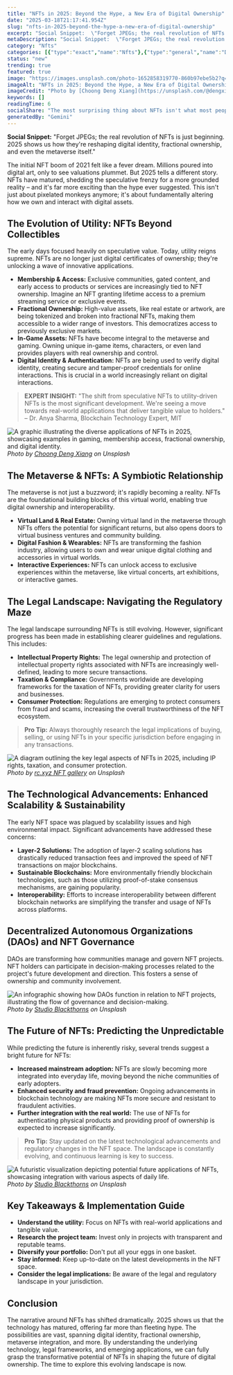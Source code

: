 ```yaml
---
title: "NFTs in 2025: Beyond the Hype, a New Era of Digital Ownership"
date: "2025-03-18T21:17:41.954Z"
slug: "nfts-in-2025-beyond-the-hype-a-new-era-of-digital-ownership"
excerpt: "Social Snippet:  \"Forget JPEGs; the real revolution of NFTs is just beginning.  2025 shows us how they're reshaping digital identity, fractional ownership, and even the metaverse itself.\""
metaDescription: "Social Snippet:  \"Forget JPEGs; the real revolution of NFTs is just beginning.  2025 shows us how they're reshaping digital identity, fractional ownership,..."
category: "Nfts"
categories: [{"type":"exact","name":"Nfts"},{"type":"general","name":"Digital Assets"},{"type":"medium","name":"Blockchain Technology"},{"type":"specific","name":"Cryptocurrency"},{"type":"niche","name":"Smart Contracts"}]
status: "new"
trending: true
featured: true
image: "https://images.unsplash.com/photo-1652858319770-860b97ebe5b2?q=85&w=1200&fit=max&fm=webp&auto=compress"
imageAlt: "NFTs in 2025: Beyond the Hype, a New Era of Digital Ownership"
imageCredit: "Photo by [Choong Deng Xiang](https://unsplash.com/@dengxiangs) on Unsplash"
keywords: []
readingTime: 6
socialShare: "The most surprising thing about NFTs isn't what most people think. Find out what experts really say about this game-changing topic."
generatedBy: "Gemini"
---
```




**Social Snippet:**  "Forget JPEGs; the real revolution of NFTs is just beginning.  2025 shows us how they're reshaping digital identity, fractional ownership, and even the metaverse itself."

The initial NFT boom of 2021 felt like a fever dream.  Millions poured into digital art, only to see valuations plummet.  But 2025 tells a different story.  NFTs have matured, shedding the speculative frenzy for a more grounded reality – and it's far more exciting than the hype ever suggested.  This isn't just about pixelated monkeys anymore; it's about fundamentally altering how we own and interact with digital assets.

## The Evolution of Utility: NFTs Beyond Collectibles

The early days focused heavily on speculative value.  Today, utility reigns supreme.  NFTs are no longer just digital certificates of ownership; they're unlocking a wave of innovative applications.

*   **Membership & Access:**  Exclusive communities, gated content, and early access to products or services are increasingly tied to NFT ownership. Imagine an NFT granting lifetime access to a premium streaming service or exclusive events.
*   **Fractional Ownership:**  High-value assets, like real estate or artwork, are being tokenized and broken into fractional NFTs, making them accessible to a wider range of investors.  This democratizes access to previously exclusive markets.
*   **In-Game Assets:**  NFTs have become integral to the metaverse and gaming.  Owning unique in-game items, characters, or even land provides players with real ownership and control.
*   **Digital Identity & Authentication:**  NFTs are being used to verify digital identity, creating secure and tamper-proof credentials for online interactions. This is crucial in a world increasingly reliant on digital interactions.

> **EXPERT INSIGHT:**  "The shift from speculative NFTs to utility-driven NFTs is the most significant development.  We're seeing a move towards real-world applications that deliver tangible value to holders." – Dr. Anya Sharma, Blockchain Technology Expert, MIT

![A graphic illustrating the diverse applications of NFTs in 2025, showcasing examples in gaming, membership access, fractional ownership, and digital identity.](https://images.unsplash.com/photo-1652858319770-860b97ebe5b2?q=85&w=1200&fit=max&fm=webp&auto=compress)
*Photo by [Choong Deng Xiang](https://unsplash.com/@dengxiangs) on Unsplash*

## The Metaverse & NFTs: A Symbiotic Relationship

The metaverse is not just a buzzword; it's rapidly becoming a reality.  NFTs are the foundational building blocks of this virtual world, enabling true digital ownership and interoperability.

*   **Virtual Land & Real Estate:**  Owning virtual land in the metaverse through NFTs offers the potential for significant returns, but also opens doors to virtual business ventures and community building.
*   **Digital Fashion & Wearables:**  NFTs are transforming the fashion industry, allowing users to own and wear unique digital clothing and accessories in virtual worlds.
*   **Interactive Experiences:**  NFTs can unlock access to exclusive experiences within the metaverse, like virtual concerts, art exhibitions, or interactive games.

## The Legal Landscape: Navigating the Regulatory Maze

The legal landscape surrounding NFTs is still evolving.  However, significant progress has been made in establishing clearer guidelines and regulations.  This includes:

*   **Intellectual Property Rights:**  The legal ownership and protection of intellectual property rights associated with NFTs are increasingly well-defined, leading to more secure transactions.
*   **Taxation & Compliance:**  Governments worldwide are developing frameworks for the taxation of NFTs, providing greater clarity for users and businesses.
*   **Consumer Protection:**  Regulations are emerging to protect consumers from fraud and scams, increasing the overall trustworthiness of the NFT ecosystem.

> **Pro Tip:**  Always thoroughly research the legal implications of buying, selling, or using NFTs in your specific jurisdiction before engaging in any transactions.

![A diagram outlining the key legal aspects of NFTs in 2025, including IP rights, taxation, and consumer protection.](https://images.unsplash.com/photo-1635237755468-5fba69c13f29?q=85&w=1200&fit=max&fm=webp&auto=compress)
*Photo by [rc.xyz NFT gallery](https://unsplash.com/@moneyphotos) on Unsplash*

## The Technological Advancements: Enhanced Scalability & Sustainability

The early NFT space was plagued by scalability issues and high environmental impact.  Significant advancements have addressed these concerns:

*   **Layer-2 Solutions:**  The adoption of layer-2 scaling solutions has drastically reduced transaction fees and improved the speed of NFT transactions on major blockchains.
*   **Sustainable Blockchains:**  More environmentally friendly blockchain technologies, such as those utilizing proof-of-stake consensus mechanisms, are gaining popularity.
*   **Interoperability:**  Efforts to increase interoperability between different blockchain networks are simplifying the transfer and usage of NFTs across platforms.

## Decentralized Autonomous Organizations (DAOs) and NFT Governance

DAOs are transforming how communities manage and govern NFT projects.  NFT holders can participate in decision-making processes related to the project's future development and direction.  This fosters a sense of ownership and community involvement.

![An infographic showing how DAOs function in relation to NFT projects, illustrating the flow of governance and decision-making.](https://images.unsplash.com/photo-1650122654999-636c6645f064?q=85&w=1200&fit=max&fm=webp&auto=compress)
*Photo by [Studio Blackthorns](https://unsplash.com/@studioblackthorns) on Unsplash*

## The Future of NFTs:  Predicting the Unpredictable

While predicting the future is inherently risky, several trends suggest a bright future for NFTs:

*   **Increased mainstream adoption:**  NFTs are slowly becoming more integrated into everyday life, moving beyond the niche communities of early adopters.
*   **Enhanced security and fraud prevention:**  Ongoing advancements in blockchain technology are making NFTs more secure and resistant to fraudulent activities.
*   **Further integration with the real world:**  The use of NFTs for authenticating physical products and providing proof of ownership is expected to increase significantly.

> **Pro Tip:**  Stay updated on the latest technological advancements and regulatory changes in the NFT space.  The landscape is constantly evolving, and continuous learning is key to success.

![A futuristic visualization depicting potential future applications of NFTs, showcasing integration with various aspects of daily life.](https://images.unsplash.com/photo-1650122597661-ceccf6d50692?q=85&w=1200&fit=max&fm=webp&auto=compress)
*Photo by [Studio Blackthorns](https://unsplash.com/@studioblackthorns) on Unsplash*

## Key Takeaways & Implementation Guide

*   **Understand the utility:**  Focus on NFTs with real-world applications and tangible value.
*   **Research the project team:**  Invest only in projects with transparent and reputable teams.
*   **Diversify your portfolio:**  Don't put all your eggs in one basket.
*   **Stay informed:**  Keep up-to-date on the latest developments in the NFT space.
*   **Consider the legal implications:**  Be aware of the legal and regulatory landscape in your jurisdiction.

## Conclusion

The narrative around NFTs has shifted dramatically.  2025 shows us that the technology has matured, offering far more than fleeting hype.  The possibilities are vast, spanning digital identity, fractional ownership, metaverse integration, and more. By understanding the underlying technology, legal frameworks, and emerging applications, we can fully grasp the transformative potential of NFTs in shaping the future of digital ownership. The time to explore this evolving landscape is now.


<div class="reading-progress-container">
  <div id="reading-progress" class="reading-progress"></div>
</div>
